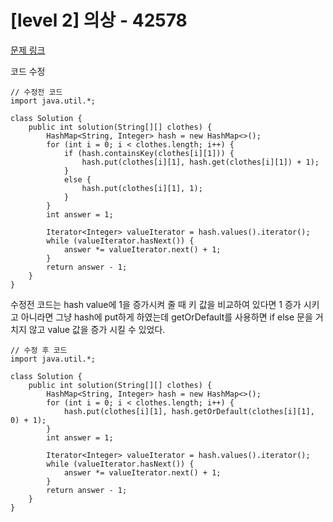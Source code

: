 # [level 2] 의상 - 42578 

[문제 링크](https://school.programmers.co.kr/learn/courses/30/lessons/42578?language=java) 

코드 수정

```
// 수정전 코드
import java.util.*;

class Solution {
    public int solution(String[][] clothes) {
        HashMap<String, Integer> hash = new HashMap<>();
        for (int i = 0; i < clothes.length; i++) {
            if (hash.containsKey(clothes[i][1])) {
                hash.put(clothes[i][1], hash.get(clothes[i][1]) + 1);
            }
            else {
                hash.put(clothes[i][1], 1);
            }
        }
        int answer = 1;

        Iterator<Integer> valueIterator = hash.values().iterator();
        while (valueIterator.hasNext()) {
            answer *= valueIterator.next() + 1;
        }
        return answer - 1;
    }
}
```


수정전 코드는 hash value에 1을 증가시켜 줄 때 키 값을 비교하여 있다면 1 증가 시키고 아니라면 그냥 hash에 put하게 하였는데
getOrDefault를 사용하면 if else 문을 거치지 않고 value 값을 증가 시킬 수 있었다.

```
// 수정 후 코드
import java.util.*;

class Solution {
    public int solution(String[][] clothes) {
        HashMap<String, Integer> hash = new HashMap<>();
        for (int i = 0; i < clothes.length; i++) {
            hash.put(clothes[i][1], hash.getOrDefault(clothes[i][1], 0) + 1);
        }
        int answer = 1;

        Iterator<Integer> valueIterator = hash.values().iterator();
        while (valueIterator.hasNext()) {
            answer *= valueIterator.next() + 1;
        }
        return answer - 1;
    }
}
```


